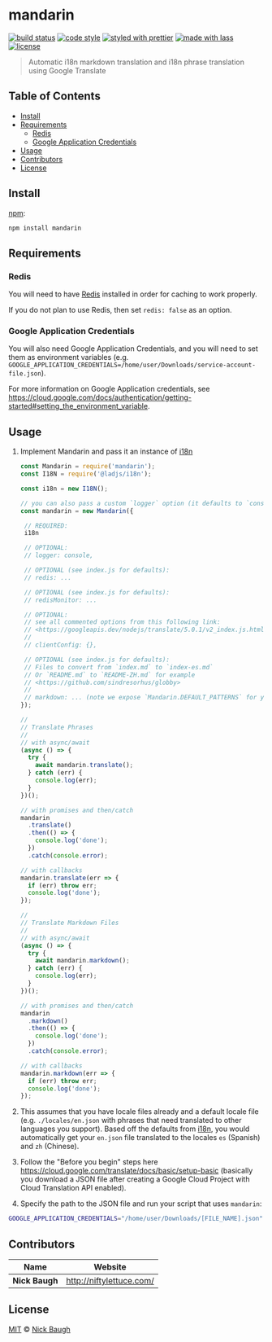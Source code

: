 # mandarin

[![build status](https://github.com/ladjs/mandarin/actions/workflows/ci.yml/badge.svg)](https://github.com/ladjs/mandarin/actions/workflows/ci.yml)
[![code style](https://img.shields.io/badge/code_style-XO-5ed9c7.svg)](https://github.com/sindresorhus/xo)
[![styled with prettier](https://img.shields.io/badge/styled_with-prettier-ff69b4.svg)](https://github.com/prettier/prettier)
[![made with lass](https://img.shields.io/badge/made_with-lass-95CC28.svg)](https://lass.js.org)
[![license](https://img.shields.io/github/license/ladjs/mandarin.svg)](LICENSE)

> Automatic i18n markdown translation and i18n phrase translation using Google Translate


## Table of Contents

* [Install](#install)
* [Requirements](#requirements)
  * [Redis](#redis)
  * [Google Application Credentials](#google-application-credentials)
* [Usage](#usage)
* [Contributors](#contributors)
* [License](#license)


## Install

[npm][]:

```sh
npm install mandarin
```


## Requirements

### Redis

You will need to have [Redis][] installed in order for caching to work properly.

If you do not plan to use Redis, then set `redis: false` as an option.

### Google Application Credentials

You will also need Google Application Credentials, and you will need to set them as environment variables (e.g. `GOOGLE_APPLICATION_CREDENTIALS=/home/user/Downloads/service-account-file.json`).

For more information on Google Application credentials, see <https://cloud.google.com/docs/authentication/getting-started#setting_the_environment_variable>.


## Usage

1. Implement Mandarin and pass it an instance of [i18n][]

   ```js
   const Mandarin = require('mandarin');
   const I18N = require('@ladjs/i18n');

   const i18n = new I18N();

   // you can also pass a custom `logger` option (it defaults to `console`)
   const mandarin = new Mandarin({

    // REQUIRED:
    i18n

    // OPTIONAL:
    // logger: console,

    // OPTIONAL (see index.js for defaults):
    // redis: ...

    // OPTIONAL (see index.js for defaults):
    // redisMonitor: ...

    // OPTIONAL:
    // see all commented options from this following link:
    // <https://googleapis.dev/nodejs/translate/5.0.1/v2_index.js.html>
    //
    // clientConfig: {},

    // OPTIONAL (see index.js for defaults):
    // Files to convert from `index.md` to `index-es.md`
    // Or `README.md` to `README-ZH.md` for example
    // <https://github.com/sindresorhus/globby>
    //
    // markdown: ... (note we expose `Mandarin.DEFAULT_PATTERNS` for you)
   });

   //
   // Translate Phrases
   //
   // with async/await
   (async () => {
     try {
       await mandarin.translate();
     } catch (err) {
       console.log(err);
     }
   })();

   // with promises and then/catch
   mandarin
     .translate()
     .then(() => {
       console.log('done');
     })
     .catch(console.error);

   // with callbacks
   mandarin.translate(err => {
     if (err) throw err;
     console.log('done');
   });

   //
   // Translate Markdown Files
   //
   // with async/await
   (async () => {
     try {
       await mandarin.markdown();
     } catch (err) {
       console.log(err);
     }
   })();

   // with promises and then/catch
   mandarin
     .markdown()
     .then(() => {
       console.log('done');
     })
     .catch(console.error);

   // with callbacks
   mandarin.markdown(err => {
     if (err) throw err;
     console.log('done');
   });
   ```

2. This assumes that you have locale files already and a default locale file (e.g. `./locales/en.json` with phrases that need translated to other languages you support). Based off the defaults from [i18n][], you would automatically get your `en.json` file translated to the locales `es` (Spanish) and `zh` (Chinese).

3. Follow the "Before you begin" steps here <https://cloud.google.com/translate/docs/basic/setup-basic> (basically you download a JSON file after creating a Google Cloud Project with Cloud Translation API enabled).

4. Specify the path to the JSON file and run your script that uses `mandarin`:

```sh
GOOGLE_APPLICATION_CREDENTIALS="/home/user/Downloads/[FILE_NAME].json" node app.js
```


## Contributors

| Name           | Website                    |
| -------------- | -------------------------- |
| **Nick Baugh** | <http://niftylettuce.com/> |


## License

[MIT](LICENSE) © [Nick Baugh](http://niftylettuce.com/)


##

[npm]: https://www.npmjs.com/

[i18n]: https://github.com/ladjs/i18n

[redis]: https://redis.io/
